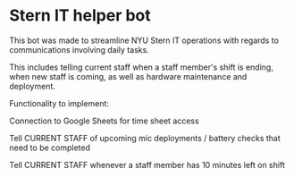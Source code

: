# Stern IT helper bot

This bot was made to streamline NYU Stern IT operations with regards to communications involving daily tasks. 

This includes telling current staff when a staff member's shift is ending, when new staff is coming, as well as hardware maintenance and deployment.

Functionality to implement:

Connection to Google Sheets for time sheet access

Tell CURRENT STAFF of upcoming mic deployments / battery checks that need to be completed

Tell CURRENT STAFF whenever a staff member has 10 minutes left on shift 

